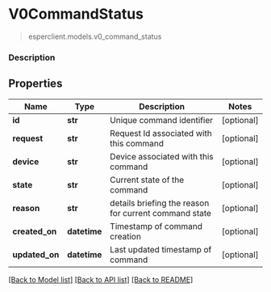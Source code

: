 # V0CommandStatus
> esperclient.models.v0_command_status

### Description

## Properties
Name | Type | Description | Notes
------------ | ------------- | ------------- | -------------
**id** | **str** | Unique command identifier | [optional] 
**request** | **str** | Request Id associated with this command | [optional] 
**device** | **str** | Device associated with this command | [optional] 
**state** | **str** | Current state of the command | [optional] 
**reason** | **str** | details briefing the reason for current command state | [optional] 
**created_on** | **datetime** | Timestamp of command creation | [optional] 
**updated_on** | **datetime** | Last updated timestamp of command | [optional] 

[[Back to Model list]](../README.md#documentation-for-models) [[Back to API list]](../README.md#documentation-for-api-endpoints) [[Back to README]](../README.md)


